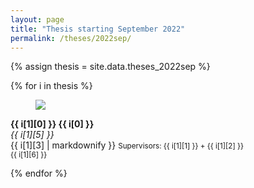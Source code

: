 ```yaml
---
layout: page
title: "Thesis starting September 2022"
permalink: /theses/2022sep/
---
```



{% assign thesis = site.data.theses_2022sep %}

{% for i in thesis %}

<article class="media">
  <figure class="media-left">
    <p class="image">
      <img src="img/{{ i[1][4] }}">
    </p>
  </figure>
  <div class="media-content">
    <div class="content">
      <p>
        <strong>{{ i[1][0] }} {{ i[0] }}</strong> 
        <br>
        <em>{{ i[1][5] }}</em>
        <br>
        {{ i[1][3] | markdownify }}
        <small>Supervisors: {{ i[1][1] }} + {{ i[1][2] }}</small>
        <br>
        <small>{{ i[1][6] }}</small>
      </p>
    </div>
  </div>
</article>

{% endfor %}


